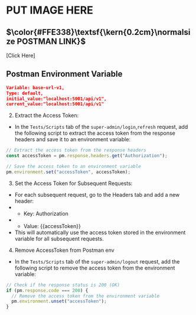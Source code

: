 # PUT IMAGE HERE

## $\color{#FFE338}\textsf{\kern{0.2cm}\normalsize POSTMAN LINK}$

[Click Here] 

## Postman Environment Variable

```json
Variable: base-url-v1,
Type: default,
initial_value:"localhost:5001/api/v1",
current_value:"localhost:5001/api/v1"
```

2. Extract the Access Token:

- In the `Tests/Scripts` tab of the `super-admin/login`,`refresh` request, add the following script to extract the access token from the response headers and save it to an environment variable:

```javascript
// Extract the access token from the response headers
const accessToken = pm.response.headers.get("Authorization");

// Save the access token to an environment variable
pm.environment.set("accessToken", accessToken);
```

3. Set the Access Token for Subsequent Requests:

- For each subsequent request, go to the Headers tab and add a new header:
- - Key: Authorization
- - Value: {{accessToken}}
- This will automatically use the access token stored in the environment variable for all subsequent requests.

4. Remove AccessToken from Postman env

- In the `Tests/Scripts` tab of the `super-admin/logout` request, add the following script to remove the access token from the environment variable:

```javascript
// Check if the response status is 200 (OK)
if (pm.response.code === 200) {
  // Remove the access token from the environment variable
  pm.environment.unset("accessToken");
}
```
